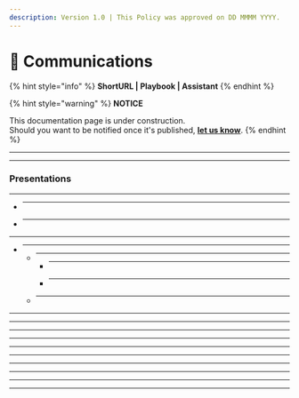 ```yaml
---
description: Version 1.0 | This Policy was approved on DD MMMM YYYY.
---
```


# 🚧 Communications

{% hint style="info" %}
**ShortURL | Playbook | Assistant**
{% endhint %}

{% hint style="warning" %}
**NOTICE**

This documentation page is under construction.\
Should you want to be notified once it's published, [**let us know**](https://tiof.click/TIOFTarianUpdatesService).
{% endhint %}

***

***

### Presentations

***

- ***
- ***

***

- ***
  - ***
    - ***
    - ***
  - ***

***

***

***

***

***

***

***

***

***

***

